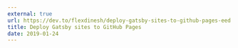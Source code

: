 ```yaml
---
external: true
url: https://dev.to/flexdinesh/deploy-gatsby-sites-to-github-pages-eed
title: Deploy Gatsby sites to GitHub Pages
date: 2019-01-24
---
```

